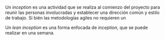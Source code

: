 Un *inception* es una actividad que se realiza al comienzo del proyecto para reunir las personas involucradas y establecer una dirección común y estilo de trabajo. Si bién las metodologías agiles no requieren un 

Un *lean inception* es una forma enfocada de *inception*, que se puede realizar en una semana.